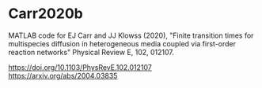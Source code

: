 # Carr2020b

MATLAB code for EJ Carr and JJ Klowss (2020), "Finite transition times for multispecies diffusion in heterogeneous media
coupled via first-order reaction networks" Physical Review E, 102, 012107. 

https://doi.org/10.1103/PhysRevE.102.012107
https://arxiv.org/abs/2004.03835
